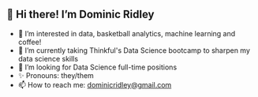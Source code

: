 ## 👋 Hi there! I’m Dominic Ridley
- 👀 I’m interested in data, basketball analytics, machine learning and coffee!
- 🌱 I’m currently taking Thinkful's Data Science bootcamp to sharpen my data science skills
- 💞️ I’m looking for Data Science full-time positions
- ✨ Pronouns: they/them 
- 📫 How to reach me: dominicridley@gmail.com

<!---
seleanridley/seleanridley is a ✨ special ✨ repository because its `README.md` (this file) appears on your GitHub profile.
You can click the Preview link to take a look at your changes.
--->

